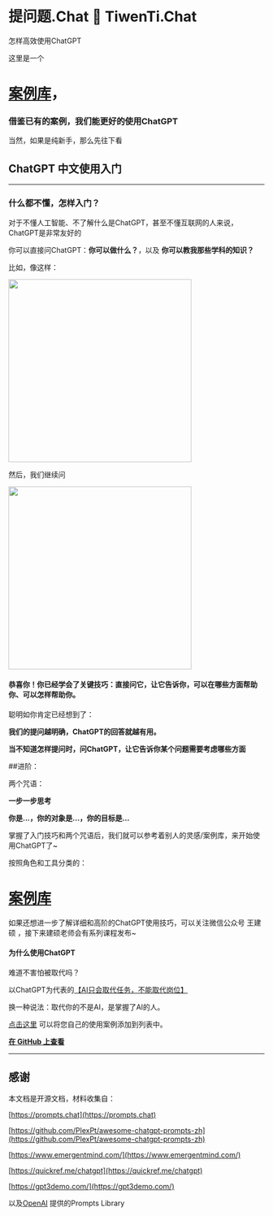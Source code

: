 <p align="center"><h1>提问题.Chat 🧠 TiwenTi.Chat</h1></p>

<p>怎样高效使用ChatGPT</p>

这里是一个

# [案例库](./promptsmagazine.md)，

### 借鉴已有的案例，我们能更好的使用ChatGPT

当然，如果是纯新手，那么先往下看

## ChatGPT 中文使用入门


---


### 什么都不懂，怎样入门？

对于不懂人工智能、不了解什么是ChatGPT，甚至不懂互联网的人来说，ChatGPT是非常友好的

你可以直接问ChatGPT：<b>你可以做什么？</b>，以及 <b>你可以教我那些学科的知识？</b>

比如，像这样：

<img src="https://user-images.githubusercontent.com/125454744/219848231-eda97829-9f53-4185-8900-a6b241a086a8.jpeg" width = "360"/>

然后，我们继续问

<img src="https://user-images.githubusercontent.com/125454744/219848832-872d4573-b830-4fd1-8445-e26a239f668c.jpeg" width = "360">

#### 恭喜你！你已经学会了关键技巧：直接问它，让它告诉你，可以在哪些方面帮助你、可以怎样帮助你。


聪明如你肯定已经想到了：

<b>我们的提问越明确，ChatGPT的回答就越有用。</b>

<b>当不知道怎样提问时，问ChatGPT，让它告诉你某个问题需要考虑哪些方面 </b>
 
 
##进阶：

两个咒语：

<b>一步一步思考</b>

<b>你是...，你的对象是...，你的目标是...</b>

掌握了入门技巧和两个咒语后，我们就可以参考着别人的灵感/案例库，来开始使用ChatGPT了~

按照角色和工具分类的：

# [案例库](./promptsmagazine.md)

如果还想进一步了解详细和高阶的ChatGPT使用技巧，可以关注微信公众号 王建硕 ，接下来建硕老师会有系列课程发布~

#### 为什么使用ChatGPT


难道不害怕被取代吗？

以ChatGPT为代表的[【AI只会取代任务，不能取代岗位】](https://mp.weixin.qq.com/s?__biz=MjM5NzI0Mjg0MA==&mid=2652376296&idx=1&sn=113f5a8528907d274b292699cdc57305)

换一种说法：取代你的不是AI，是掌握了AI的人。


[点击这里](https://github.com/tiwentichat/tiwentichat/edit/main/README.md) 可以将您自己的使用案例添加到列表中。


**[在 GitHub 上查看](https://github.com/tiwentichat/tiwentichat)**


------




## 感谢




本文档是开源文档，材料收集自：

[https://prompts.chat](https://prompts.chat)

[https://github.com/PlexPt/awesome-chatgpt-prompts-zh](https://github.com/PlexPt/awesome-chatgpt-prompts-zh)

[https://www.emergentmind.com/](https://www.emergentmind.com/)

[https://quickref.me/chatgpt](https://quickref.me/chatgpt)

[https://gpt3demo.com/](https://gpt3demo.com/)

以及[OpenAI](https://openai.com/) 提供的Prompts Library


